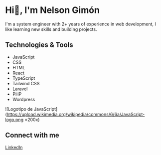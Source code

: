 # Hi👋, I'm Nelson Gimón

I'm a system engineer with 2+ years of experience in web development, I like learning new skills and building projects.


## Technologies & Tools

- JavaScript
- CSS
- HTML
- React
- TypeScript
- Tailwind CSS
- Laravel
- PHP
- Wordpress

![Logotipo de JavaScript](https://upload.wikimedia.org/wikipedia/commons/6/6a/JavaScript-logo.png =200x)

## Connect with me

[LinkedIn](https://www.linkedin.com/in/nelson-gimon/)

